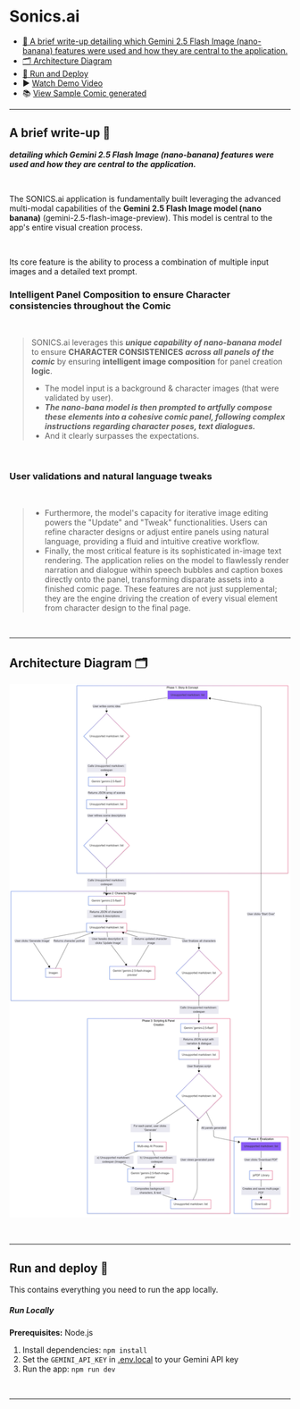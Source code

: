 # Sonics.ai

- [📝 A brief write-up detailing which Gemini 2.5 Flash Image (nano-banana) features were used and how they are central to the application.
](#a-brief-write-up)
- [🗂️ Architecture Diagram](#architecture-diagram)
- [🚀 Run and Deploy](#run-and-deploy)
- ▶️ <a href="https://youtu.be/gZ8NMynV-vA">Watch Demo Video</a>
- 📚 <a href="https://drive.google.com/file/d/1YEf60wesaHiawA1DJhbl1bR7pppOkPGn/view?usp=sharing">View Sample Comic generated</a>
---

## A brief write-up 📝
***detailing which Gemini 2.5 Flash Image (nano-banana) features were used and how they are central to the application.***

<br>

The SONICS.ai application is fundamentally built leveraging the advanced multi-modal capabilities of the **Gemini 2.5 Flash Image model (nano banana)** (gemini-2.5-flash-image-preview). This model is central to the app's entire visual creation process.

<br>

Its core feature is the ability to process a combination of multiple input images and a detailed text prompt.

### Intelligent Panel Composition to ensure Character consistencies throughout the Comic

<br>

> SONICS.ai leverages this ***unique capability of nano-banana model*** to ensure **CHARACTER CONSISTENICES** ***across all panels of the comic*** by ensuring **intelligent image composition** for panel creation **logic**.
>- The model input is a background & character images (that were validated by user).
>- ***The nano-bana model is then prompted to artfully compose these elements into a cohesive comic panel, following complex instructions regarding character poses, text dialogues.***
>- And it clearly surpasses the expectations.

<br>

### User validations and natural language tweaks

<br>

>- Furthermore, the model's capacity for iterative image editing powers the "Update" and "Tweak" functionalities. Users can refine character designs or adjust entire panels using natural language, providing a fluid and intuitive creative workflow.
>- Finally, the most critical feature is its sophisticated in-image text rendering. The application relies on the model to flawlessly render narration and dialogue within speech bubbles and caption boxes directly onto the panel, transforming disparate assets into a finished comic page. These features are not just supplemental; they are the engine driving the creation of every visual element from character design to the final page.

<br>

---

## Architecture Diagram 🗂️

![Architecture Diagram](architecture/architecture.png)

<br>

---

## Run and deploy 🚀

This contains everything you need to run the app locally.

##### Run Locally

**Prerequisites:**  Node.js


1. Install dependencies:
   `npm install`
2. Set the `GEMINI_API_KEY` in [.env.local](.env.local) to your Gemini API key
3. Run the app:
   `npm run dev`

<br>

---





